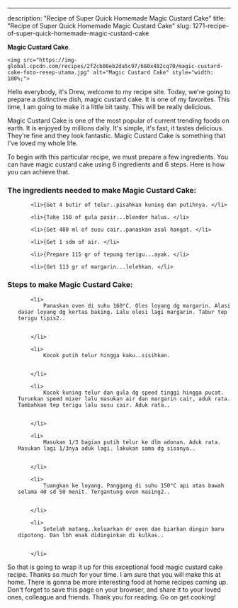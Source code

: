 ---
description: "Recipe of Super Quick Homemade Magic Custard Cake"
title: "Recipe of Super Quick Homemade Magic Custard Cake"
slug: 1271-recipe-of-super-quick-homemade-magic-custard-cake

<p>
	<strong>Magic Custard Cake</strong>. 
	
</p>
<p>
	
	<img src="https://img-global.cpcdn.com/recipes/2f2cb86eb2da5c97/680x482cq70/magic-custard-cake-foto-resep-utama.jpg" alt="Magic Custard Cake" style="width: 100%;">
	
	
</p>
<p>
	Hello everybody, it's Drew, welcome to my recipe site. Today, we're going to prepare a distinctive dish, magic custard cake. It is one of my favorites. This time, I am going to make it a little bit tasty. This will be really delicious.
</p>
	
<p>
	Magic Custard Cake is one of the most popular of current trending foods on earth. It is enjoyed by millions daily. It's simple, it's fast, it tastes delicious. They're fine and they look fantastic. Magic Custard Cake is something that I've loved my whole life.
</p>
<p>
	
</p>

<p>
To begin with this particular recipe, we must prepare a few ingredients. You can have magic custard cake using 6 ingredients and 6 steps. Here is how you can achieve that.
</p>

<h3>The ingredients needed to make Magic Custard Cake:</h3>

<ol>
	
		<li>{Get 4 butir of telur..pisahkan kuning dan putihnya. </li>
	
		<li>{Take 150 of gula pasir...blender halus. </li>
	
		<li>{Get 480 ml of susu cair..panaskan asal hangat. </li>
	
		<li>{Get 1 sdm of air. </li>
	
		<li>{Prepare 115 gr of tepung terigu...ayak. </li>
	
		<li>{Get 113 gr of margarin...lelehkan. </li>
	
</ol>
<p>
	
</p>

<h3>Steps to make Magic Custard Cake:</h3>

<ol>
	
		<li>
			Panaskan oven di suhu 160°C. Oles loyang dg margarin. Alasi dasar loyang dg kertas baking. Lalu olesi lagi margarin. Tabur tep terigu tipis2..
			
			
		</li>
	
		<li>
			Kocok putih telur hingga kaku..sisihkan.
			
			
		</li>
	
		<li>
			Kocok kuning telur dan gula dg speed tinggi hingga pucat. Turunkan speed mixer lalu masukan air dan margarin cair, aduk rata. Tambahkan tep terigu lalu susu cair. Aduk rata..
			
			
		</li>
	
		<li>
			Masukan 1/3 bagian putih telur ke dlm adonan. Aduk rata. Masukan lagi 1/3nya aduk lagi. lakukan sama dg sisanya..
			
			
		</li>
	
		<li>
			Tuangkan ke loyang. Panggang di suhu 150°C api atas bawah selama 40 sd 50 menit. Tergantung oven masing2..
			
			
		</li>
	
		<li>
			Setelah matang..keluarkan dr oven dan biarkan dingin baru dipotong. Dan lbh enak didinginkan di kulkas..
			
			
		</li>
	
</ol>

<p>
	
</p>

<p>
	So that is going to wrap it up for this exceptional food magic custard cake recipe. Thanks so much for your time. I am sure that you will make this at home. There is gonna be more interesting food at home recipes coming up. Don't forget to save this page on your browser, and share it to your loved ones, colleague and friends. Thank you for reading. Go on get cooking!
</p>
